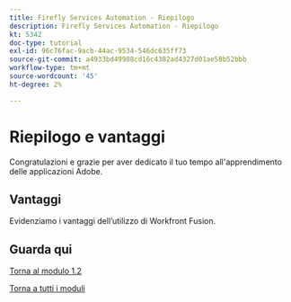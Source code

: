 ```yaml
---
title: Firefly Services Automation - Riepilogo
description: Firefly Services Automation - Riepilogo
kt: 5342
doc-type: tutorial
exl-id: 96c76fac-9acb-44ac-9534-546dc635ff73
source-git-commit: a4933bd49988cd16c4382ad4327d01ae58b52bbb
workflow-type: tm+mt
source-wordcount: '45'
ht-degree: 2%

---
```


# Riepilogo e vantaggi

Congratulazioni e grazie per aver dedicato il tuo tempo all&#39;apprendimento delle applicazioni Adobe.

## Vantaggi

Evidenziamo i vantaggi dell’utilizzo di Workfront Fusion.

## Guarda qui

[Torna al modulo 1.2](./automation.md)

[Torna a tutti i moduli](../../../overview.md)

